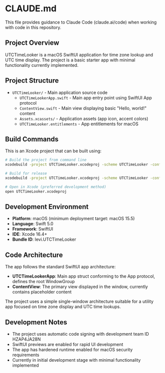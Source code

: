 # CLAUDE.md

This file provides guidance to Claude Code (claude.ai/code) when working with code in this repository.

## Project Overview

UTCTimeLooker is a macOS SwiftUI application for time zone lookup and UTC time display. The project is a basic starter app with minimal functionality currently implemented.

## Project Structure

- `UTCTimeLooker/` - Main application source code
  - `UTCTimeLookerApp.swift` - Main app entry point using SwiftUI App protocol
  - `ContentView.swift` - Main view displaying basic "Hello, world!" content
  - `Assets.xcassets/` - Application assets (app icon, accent colors)
  - `UTCTimeLooker.entitlements` - App entitlements for macOS

## Build Commands

This is an Xcode project that can be built using:

```bash
# Build the project from command line
xcodebuild -project UTCTimeLooker.xcodeproj -scheme UTCTimeLooker -configuration Debug build

# Build for release
xcodebuild -project UTCTimeLooker.xcodeproj -scheme UTCTimeLooker -configuration Release build

# Open in Xcode (preferred development method)
open UTCTimeLooker.xcodeproj
```

## Development Environment

- **Platform**: macOS (minimum deployment target: macOS 15.5)
- **Language**: Swift 5.0
- **Framework**: SwiftUI
- **IDE**: Xcode 16.4+
- **Bundle ID**: levi.UTCTimeLooker

## Code Architecture

The app follows the standard SwiftUI app architecture:

- **UTCTimeLookerApp**: Main app struct conforming to the App protocol, defines the root WindowGroup
- **ContentView**: The primary view displayed in the window, currently contains placeholder content

The project uses a simple single-window architecture suitable for a utility app focused on time zone display and UTC time lookups.

## Development Notes

- The project uses automatic code signing with development team ID HZAP4JA28N
- SwiftUI previews are enabled for rapid UI development
- The app has hardened runtime enabled for macOS security requirements
- Currently in initial development stage with minimal functionality implemented